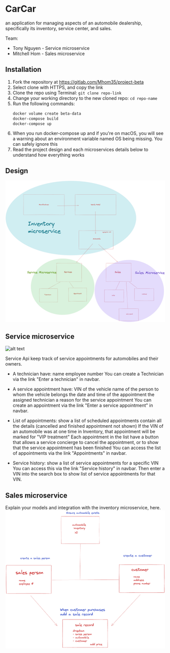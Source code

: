 # CarCar
an application for managing aspects of an automobile dealership, specifically its inventory, service center, and sales.

Team:

* Tony Nguyen - Service microservice
* Mitchell Hom - Sales microservice

## Installation

1. Fork the repository at https://gitlab.com/Mhom35/project-beta
2. Select clone with HTTPS, and copy the link
3. Clone the repo using Terminal: `git clone repo-link`
4. Change your working directory to the new cloned repo: `cd repo-name`
5. Run the following commands:
    ```
    docker volume create beta-data
    docker-compose build
    docker-compose up
    ```
6. When you run docker-compose up and if you're on macOS, you will see a warning about an environment variable named OS being missing. You can safely ignore this
7. Read the project design and each microservices details below to understand how everything works

## Design

![alt text](assets/DesignProjectBetaHR.png)

## Service microservice

![alt text](assets/Full-Service-model.png)

Service Api keep track of service appointments for automobiles and their owners.

* A technician have:
    name
    employee number
    You can create a Technician via the link "Enter a technician" in navbar.

* A service appointment have:
    VIN of the vehicle
    name of the person to whom the vehicle belongs
    the date and time of the appointment
    the assigned technician
    a reason for the service appointment
    You can create an appointment via the link "Enter a service appointment" in navbar.

* List of appointments:
    show a list of scheduled appointments contain all the details (cancelled and finished appointment not shown)
    If the VIN of an automobile was at one time in Inventory, that appointment will be marked for "VIP treatment"
    Each appointment in the list have a button that allows a service concierge to cancel the appointment, or to show that the service appointment has been finished
    You can access the list of appointments via the link "Appointments" in navbar.

* Service history:
    show a list of service appointments for a specific VIN
    You can access this via the link "Service history" in navbar. Then enter a VIN into the search box to show list of service appointments for that VIN.


## Sales microservice

Explain your models and integration with the inventory
microservice, here.
![alt text](assets/sales_microservice.png)
